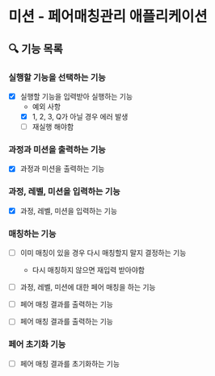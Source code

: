 # 미션 - 페어매칭관리 애플리케이션

## 🔍 기능 목록

### 실행할 기능을 선택하는 기능

- [x] 실행할 기능을 입력받아 실행하는 기능
    - 예외 사항
    - [x] 1, 2, 3, Q가 아닐 경우 에러 발생
    - [ ] 재실행 해야함

### 과정과 미션을 출력하는 기능

- [x] 과정과 미션을 출력하는 기능

### 과정, 레벨, 미션을 입력하는 기능

- [x] 과정, 레벨, 미션을 입력하는 기능

### 매칭하는 기능

- [ ] 이미 매칭이 있을 경우 다시 매칭할지 말지 결정하는 기능
    - 다시 매칭하지 않으면 재입력 받아야함

- [ ] 과정, 레벨, 미션에 대한 페어 매칭을 하는 기능

- [ ] 페어 매칭 결과를 출력하는 기능

- [ ] 페어 매칭 결과를 출력하는 기능

### 페어 초기화 기능

- [ ] 페어 매칭 결과를 초기화하는 기능
